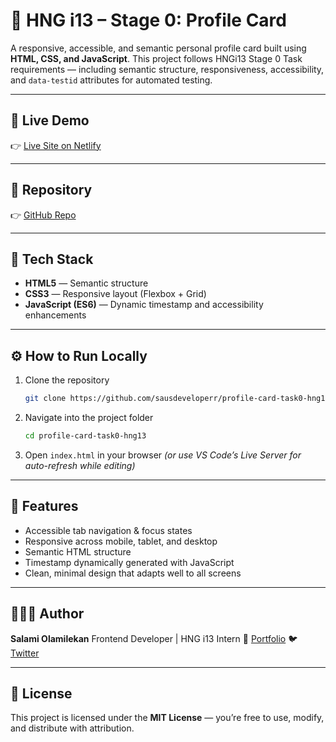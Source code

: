 # 🪪 HNG i13 – Stage 0: Profile Card

A responsive, accessible, and semantic personal profile card built using **HTML, CSS, and JavaScript**.
This project follows HNGi13 Stage 0 Task requirements — including semantic structure, responsiveness, accessibility, and `data-testid` attributes for automated testing.

---

## 🚀 Live Demo

👉 [Live Site on Netlify](https://profile-card-task0-hngi13.netlify.app/)

---

## 💾 Repository

👉 [GitHub Repo](https://github.com/sausdeveloperr/profile-card-task0-hng13)

---

## 🧰 Tech Stack

* **HTML5** — Semantic structure
* **CSS3** — Responsive layout (Flexbox + Grid)
* **JavaScript (ES6)** — Dynamic timestamp and accessibility enhancements

---

## ⚙️ How to Run Locally

1. Clone the repository

   ```bash
   git clone https://github.com/sausdeveloperr/profile-card-task0-hng13.git
   ```
2. Navigate into the project folder

   ```bash
   cd profile-card-task0-hng13
   ```
3. Open `index.html` in your browser
   *(or use VS Code’s Live Server for auto-refresh while editing)*

---

## 🧪 Features

* Accessible tab navigation & focus states
* Responsive across mobile, tablet, and desktop
* Semantic HTML structure
* Timestamp dynamically generated with JavaScript
* Clean, minimal design that adapts well to all screens

---

## 🧑🏾‍💻 Author

**Salami Olamilekan**
Frontend Developer | HNG i13 Intern
🔗 [Portfolio](https://github.com/sausdeveloperr)
🐦 [Twitter](https://x.com/Sausdeveloper)

---

## 🪪 License

This project is licensed under the **MIT License** — you’re free to use, modify, and distribute with attribution.